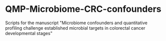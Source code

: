 # QMP-Microbiome-CRC-confounders
Scripts for the manuscript "Microbiome confounders and quantitative profiling challenge established microbial targets in colorectal cancer developmental stages"
